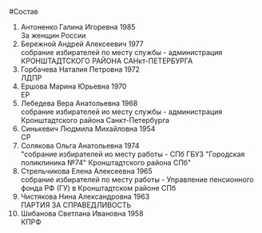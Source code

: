 #Состав
1. Антоненко Галина Игоревна 1985   
    За женщин России
2. Бережной Андрей Алексеевич 1977   
    собрание избирателей по месту службы - администрация КРОНШТАДТСКОГО РАЙОНА САНкт-ПЕТЕРБУРГА
3. Горбачева Наталия Петровна 1972   
    ЛДПР
4. Ершова Марина Юрьевна 1970   
    ЕР
5. Лебедева Вера Анатольевна 1968   
    собрание избирателей ио месту службы - администрация Кронштадтского района Санкт-Петербурга
6. Синькевич Людмила Михайловна 1954   
    СР
7. Солякова Ольга Анатольевна 1974   
    "собрание избирателей ио месту работы - СПб ГБУЗ "Городская поликлиника №74" Кронштадтского района СПб"
8. Стрельчикова Елена Алексеевна 1965   
    собрание избирателей по месту работы - Управление пенсионного фонда РФ (ГУ) в Кронштадтском районе СПб
9. Чистякова Нина Александровна 1963   
    ПАРТИЯ ЗА СПРАВЕДЛИВОСТЬ
10. Шибанова Светлана Ивановна 1958   
    КПРФ
